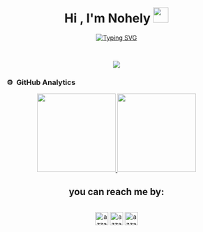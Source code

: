 

<h1 align="center"><b>Hi , I'm Nohely </b><img src="https://media3.giphy.com/media/v1.Y2lkPTc5MGI3NjExcmNqdTM1aHYwY29rMmMxeWl2czE1OHRvejJsbTQxdjRtOW5vMm4xdiZlcD12MV9pbnRlcm5hbF9naWZfYnlfaWQmY3Q9Zw/vL8jVjKkqbVh2qdFj0/giphy.gif" width="35"></h1>
<!--  -->
<p align="center">
  <a href="https://github.com/MirshaNohely/readme-typing-svg"><img src="https://readme-typing-svg.herokuapp.com?font=Fira+Code&pause=1000&color=4886F7&width=441&lines=Computer+Engineer;Full+Stack+Developer;Passionate+about+technology;Passionate+about+security;Creating+digital+solutions;Freelance" alt="Typing SVG" /></a>
</p>

<br>

<p align="center">
  <a href="https://skillicons.dev">
    <img src="https://skillicons.dev/icons?i=git,githubactions,gitlab,firebase,postman,gcp,git,githubactions,docker,androidstudio,arduino,atom,azure,eclipse,figma,gcp,gradle,maven,idea,jenkins,mysql,nodejs,matlab,unity,ps,vscode,anaconda" />
  </a>
</p>


### ⚙️ &nbsp;GitHub Analytics

<p align="center">
<a href="https://github.com/MirshaNohely">
  <img height="180em" src="https://github-readme-stats-eight-theta.vercel.app/api?username=MirshaNohely&show_icons=true&theme=algolia&include_all_commits=true&count_private=true"/>
  <img height="180em" src="https://github-readme-stats-eight-theta.vercel.app/api/top-langs/?username=MirshaNohely&layout=compact&langs_count=8&theme=algolia"/>
</a>
</p>


 <h2 align="center">you can reach me by:</h2>
    <p align="center">
      <br/>
      <a href="https://www.linkedin.com](https://mx.linkedin.com/in/mirsha-nohely-c-792101239?trk=people-guest_people_search-card" target="blank"><img align="center"
         src="https://img.shields.io/badge/linkedin-%231DA1F2.svg?style=for-the-badge&logo=linkedin&logoColor=white"
         alt="azzar" height="30"/></a>
      <a href="https://wa.me/" target="blank"><img align="center"
         src="https://img.shields.io/badge/whatsapp-4B7F1.svg?style=for-the-badge&logo=whatsapp&logoColor=white"
         alt="azzar" height="30"/></a>
      <a href="nohelycortes.san@gmail.com" target="blank"><img align="center"
         src="https://img.shields.io/badge/gmail-EA4335.svg?style=for-the-badge&logo=gmail&logoColor=white"
         alt="azzar" height="30"/></a>
    </p>
